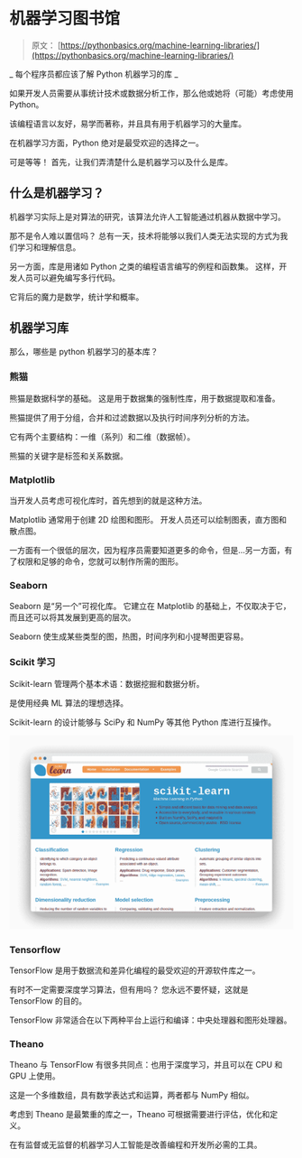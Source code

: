 # 机器学习图书馆

> 原文： [https://pythonbasics.org/machine-learning-libraries/](https://pythonbasics.org/machine-learning-libraries/)

_ 每个程序员都应该了解 Python 机器学习的库 _

如果开发人员需要从事统计技术或数据分析工作，那么他或她将（可能）考虑使用 Python。

该编程语言以友好，易学而著称，并且具有用于机器学习的大量库。

在机器学习方面，Python 绝对是最受欢迎的选择之一。



可是等等！ 首先，让我们弄清楚什么是机器学习以及什么是库。

## 什么是机器学习？

机器学习实际上是对算法的研究，该算法允许人工智能通过机器从数据中学习。

那不是令人难以置信吗？ 总有一天，技术将能够以我们人类无法实现的方式为我们学习和理解信息。

另一方面，库是用诸如 Python 之类的编程语言编写的例程和函数集。 这样，开发人员可以避免编写多行代码。

它背后的魔力是数学，统计学和概率。

## 机器学习库

那么，哪些是 python 机器学习的基本库？

### 熊猫

熊猫是数据科学的基础。 这是用于数据集的强制性库，用于数据提取和准备。

熊猫提供了用于分组，合并和过滤数据以及执行时间序列分析的方法。

它有两个主要结构：一维（系列）和二维（数据帧）。

熊猫的关键字是标签和关系数据。

### Matplotlib

当开发人员考虑可视化库时，首先想到的就是这种方法。

Matplotlib 通常用于创建 2D 绘图和图形。 开发人员还可以绘制图表，直方图和散点图。

一方面有一个很低的层次，因为程序员需要知道更多的命令，但是…另一方面，有了权限和足够的命令，您就可以制作所需的图形。

### Seaborn

Seaborn 是“另一个”可视化库。 它建立在 Matplotlib 的基础上，不仅取决于它，而且还可以将其发展到更高的层次。

Seaborn 使生成某些类型的图，热图，时间序列和小提琴图更容易。

### Scikit 学习

Scikit-learn 管理两个基本术语：数据挖掘和数据分析。

是使用经典 ML 算法的理想选择。

Scikit-learn 的设计能够与 SciPy 和 NumPy 等其他 Python 库进行互操作。

![sklearn, scikit-learn, a machine learning module for python](img/5d99d2bfbe94d99072e9460d40821ee1.jpg)

### Tensorflow

TensorFlow 是用于数据流和差异化编程的最受欢迎的开源软件库之一。

有时不一定需要深度学习算法，但有用吗？ 您永远不要怀疑，这就是 TensorFlow 的目的。

TensorFlow 非常适合在以下两种平台上运行和编译：中央处理器和图形处理器。

### Theano

Theano 与 TensorFlow 有很多共同点：也用于深度学习，并且可以在 CPU 和 GPU 上使用。

这是一个多维数组，具有数学表达式和运算，两者都与 NumPy 相似。

考虑到 Theano 是最繁重的库之一，Theano 可根据需要进行评估，优化和定义。

在有监督或无监督的机器学习人工智能是改善编程和开发所必需的工具。
